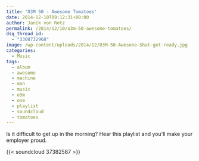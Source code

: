 ```yaml
---
title: 'O3M 50 - Awesome Tomatoes'
date: 2014-12-10T09:12:31+00:00
author: Janik von Rotz
permalink: /2014/12/10/o3m-50-awesome-tomatoes/
dsq_thread_id:
  - "3308732968"
image: /wp-content/uploads/2014/12/O3M-50-Awesone-Shat-get-ready.jpg
categories:
  - Music
tags:
  - album
  - awesome
  - machine
  - man
  - music
  - o3m
  - one
  - playlist
  - soundcloud
  - tomatoes
---
```

Is it difficult to get up in the morning? Hear this playlist and you'll make your employer proud.

{{< soundcloud 37382587 >}}